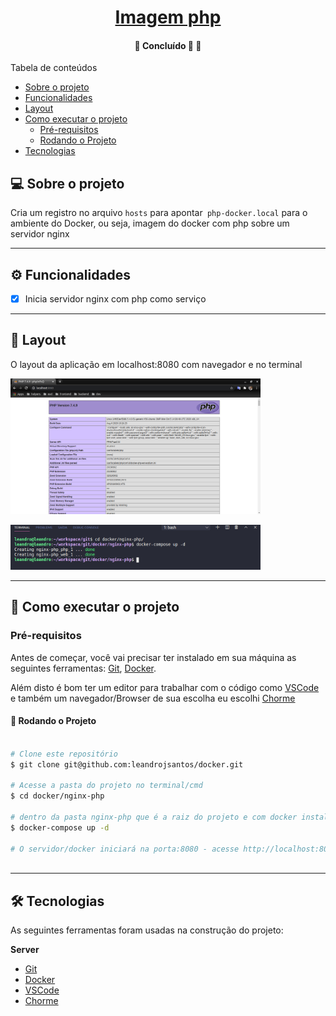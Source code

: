 <h1 align="center">
    <a href="#" alt="">Imagem php</a>
</h1>
 
<h4 align="center">
 🚧   Concluído 🚀 🚧
</h4>
 
Tabela de conteúdos
<!--ts-->
  * [Sobre o projeto](#-sobre-o-projeto)
  * [Funcionalidades](#-funcionalidades)
  * [Layout](#-layout)
  * [Como executar o projeto](#-como-executar-o-projeto)
    * [Pré-requisitos](#pré-requisitos)
    * [Rodando o Projeto](#user-content--rodando-o-projeto)
  * [Tecnologias](#-tecnologias)
<!--te-->
 
## 💻 Sobre o projeto
 
Cria um registro no arquivo `hosts` para apontar` php-docker.local` para o ambiente do Docker, ou seja, imagem do docker com php sobre um servidor nginx
 
---
 
## ⚙️ Funcionalidades
 
- [x] Inicia servidor nginx com php como serviço
 
---
 
## 🎨 Layout
 
O layout da aplicação em localhost:8080 com navegador e no terminal
 
 <img alt="nginx-php" title="#nginx-php" src="./images/2.png" width="400px">
</p>
 
 <img alt="nginx-php" title="#nginx-php" src="./images/1.png" width="400px">
</p>
 
 
---
 
## 🚀 Como executar o projeto
### Pré-requisitos
 
Antes de começar, você vai precisar ter instalado em sua máquina as seguintes ferramentas:
[Git](https://git-scm.com), [Docker](https://docs.docker.com/engine/install/ubuntu/).
 
Além disto é bom ter um editor para trabalhar com o código como [VSCode](https://code.visualstudio.com/) e também um navegador/Browser de sua escolha eu escolhi [Chorme](https://www.google.pt/intl/pt-PT/chrome/?brand=CHBD&gclid=CjwKCAjw1ej5BRBhEiwAfHyh1CqpdiJkRowiF7qVChVWvkTImra14_fVqzdcxXeYoznuxbgYMmtS9BoCP4oQAvD_BwE&gclsrc=aw.ds)
 
#### 🎲 Rodando o Projeto
 
```bash
 
# Clone este repositório
$ git clone git@github.com:leandrojsantos/docker.git
 
# Acesse a pasta do projeto no terminal/cmd
$ cd docker/nginx-php
 
# dentro da pasta nginx-php que é a raiz do projeto e com docker instalado
$ docker-compose up -d
 
# O servidor/docker iniciará na porta:8080 - acesse http://localhost:8080 
 
```
---
 
## 🛠 Tecnologias
 
As seguintes ferramentas foram usadas na construção do projeto:
 
**Server** 
* [Git](https://git-scm.com)
* [Docker](https://docs.docker.com/engine/install/ubuntu/)
* [VSCode](https://code.visualstudio.com/)
* [Chorme](https://www.google.pt/intl/pt-PT/chrome/?brand=CHBD&gclid=CjwKCAjw1ej5BRBhEiwAfHyh1CqpdiJkRowiF7qVChVWvkTImra14_fVqzdcxXeYoznuxbgYMmtS9BoCP4oQAvD_BwE&gclsrc=aw.ds)